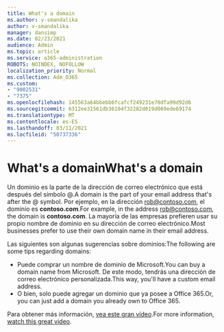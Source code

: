 ```yaml
---
title: What's a domain
ms.author: v-smandalika
author: v-smandalika
manager: dansimp
ms.date: 02/23/2021
audience: Admin
ms.topic: article
ms.service: o365-administration
ROBOTS: NOINDEX, NOFOLLOW
localization_priority: Normal
ms.collection: Adm_O365
ms.custom:
- "9002531"
- "7375"
ms.openlocfilehash: 145563a64bbebb6fcafcf249231e70dfa99d92d6
ms.sourcegitcommit: 6312ee31561db36104f32282d019d069ede69174
ms.translationtype: MT
ms.contentlocale: es-ES
ms.lasthandoff: 03/11/2021
ms.locfileid: "50737336"
---
```

# <a name="whats-a-domain"></a><span data-ttu-id="c1335-102">What's a domain</span><span class="sxs-lookup"><span data-stu-id="c1335-102">What's a domain</span></span>

<span data-ttu-id="c1335-103">Un dominio es la parte de la dirección de correo electrónico que está después del símbolo @.</span><span class="sxs-lookup"><span data-stu-id="c1335-103">A domain is the part of your email address that's after the @ symbol.</span></span> <span data-ttu-id="c1335-104">Por ejemplo, en la dirección rob@contoso.com, el dominio es **contoso.com**.</span><span class="sxs-lookup"><span data-stu-id="c1335-104">For example, in the address rob@contoso.com, the domain is **contoso.com**.</span></span> <span data-ttu-id="c1335-105">La mayoría de las empresas prefieren usar su propio nombre de dominio en su dirección de correo electrónico.</span><span class="sxs-lookup"><span data-stu-id="c1335-105">Most businesses prefer to use their own domain name in their email address.</span></span>

<span data-ttu-id="c1335-106">Las siguientes son algunas sugerencias sobre dominios:</span><span class="sxs-lookup"><span data-stu-id="c1335-106">The following are some tips regarding domains:</span></span>

- <span data-ttu-id="c1335-107">Puede comprar un nombre de dominio de Microsoft.</span><span class="sxs-lookup"><span data-stu-id="c1335-107">You can buy a domain name from Microsoft.</span></span> <span data-ttu-id="c1335-108">De este modo, tendrás una dirección de correo electrónico personalizada.</span><span class="sxs-lookup"><span data-stu-id="c1335-108">This way, you'll have a custom email address.</span></span>
- <span data-ttu-id="c1335-109">O bien, solo puede agregar un dominio que ya posee a Office 365.</span><span class="sxs-lookup"><span data-stu-id="c1335-109">Or, you can just add a domain you already own to Office 365.</span></span>

<span data-ttu-id="c1335-110">Para obtener más información, [vea este gran vídeo](https://www.youtube.com/watch).</span><span class="sxs-lookup"><span data-stu-id="c1335-110">For more information, [watch this great video](https://www.youtube.com/watch).</span></span>